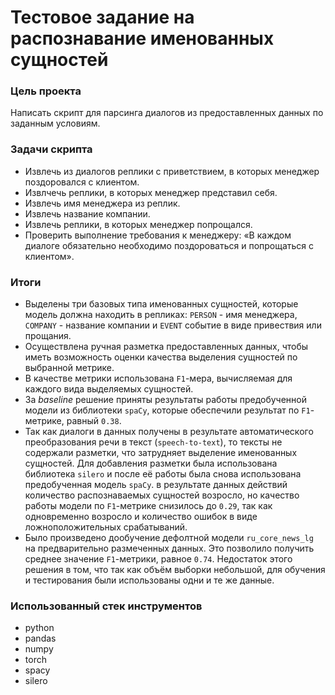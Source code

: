 # Тестовое задание на распознавание именованных сущностей

### Цель проекта
Написать скрипт для парсинга диалогов из предоставленных данных по заданным условиям.  

### Задачи скрипта
* Извлечь из диалогов реплики с приветствием, в которых менеджер поздоровался с клиентом.
* Извлчечь реплики, в которых менеджер представил себя.
* Извлечь имя менеджера из реплик.
* Извлечь название компании.
* Извлечь реплики, в которых менеджер попрощался.
* Проверить выполнение требования к менеджеру: «В каждом диалоге обязательно необходимо поздороваться и попрощаться с клиентом».	

### Итоги

- Выделены три базовых типа именованных сущностей, которые модель должна находить в репликах: `PERSON` - имя менеджера, `COMPANY` - название компании и `EVENT` событие в виде привествия или прощания.
- Осуществлена ручная разметка предоставленных данных, чтобы иметь возможность оценки качества выделения сущностей по выбранной метрике.
- В качестве метрики использована `F1`-мера, вычисляемая для каждого вида выделяемых сущностей.
- За *baseline* решение приняты результаты работы предобученной модели из библиотеки `spaСy`, которые обеспечили результат по `F1`-метрике, равный `0.38`.
- Так как диалоги в данных получены в результате автоматического преобразования речи в текст (`speech-to-text`), то тексты не содержали разметки, что затрудняет выделение именованных сущностей. Для добавления разметки была использована библиотека `silero` и после её работы была снова использована предобученная модель `spaСy`. в результате данных действий количество распознаваемых сущностей возросло, но качество работы модели по `F1`-метрике снизилось до `0.29`, так как одновременно возросло и количество ошибок в виде ложноположительных срабатываний.
- Было произведено дообучение дефолтной модели `ru_core_news_lg` на предварительно размеченных данных. Это позволило получить среднее значение `F1`-метрики, равное `0.74`. Недостаток этого решения в том, что так как объём выборки небольшой, для обучения и тестирования были использованы одни и те же данные.

### Использованный стек инструментов

- python
- pandas
- numpy
- torch
- spacy
- silero
